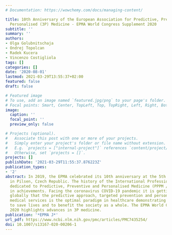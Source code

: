 ```yaml
---
# Documentation: https://wowchemy.com/docs/managing-content/

title: 10th Anniversary of the European Association for Predictive, Preventive and
  Personalised (3P) Medicine - EPMA World Congress Supplement 2020
subtitle: ''
summary: ''
authors:
- Olga Golubnitschaja
- Ondrej Topolcan
- Radek Kucera
- Vincenzo Costigliola
tags: []
categories: []
date: '2020-08-01'
lastmod: 2021-03-29T13:55:37+02:00
featured: false
draft: false

# Featured image
# To use, add an image named `featured.jpg/png` to your page's folder.
# Focal points: Smart, Center, TopLeft, Top, TopRight, Left, Right, BottomLeft, Bottom, BottomRight.
image:
  caption: ''
  focal_point: ''
  preview_only: false

# Projects (optional).
#   Associate this post with one or more of your projects.
#   Simply enter your project's folder or file name without extension.
#   E.g. `projects = ["internal-project"]` references `content/project/deep-learning/index.md`.
#   Otherwise, set `projects = []`.
projects: []
publishDate: '2021-03-29T11:55:37.876223Z'
publication_types:
- '2'
abstract: In 2019, the EPMA celebrated its 10th anniversary at the 5th World Congress
  in Pilsen, Czech Republic. The history of the International Professional Network
  dedicated to Predictive, Preventive and Personalised Medicine (PPPM / 3PM) is rich
  in achievements. Facing the coronavirus COVID-19 pandemic it is getting evident
  globally that the predictive approach, targeted prevention and personalisation of
  medical services is the optimal paradigm in healthcare demonstrating the high potential
  to save lives and to benefit the society as a whole. The EPMA World Congress Supplement
  2020 highlights advances in 3P medicine.
publication: '*EPMA J*'
url_pdf: https://www.ncbi.nlm.nih.gov/pmc/articles/PMC7435254/
doi: 10.1007/s13167-020-00206-1
---
```

